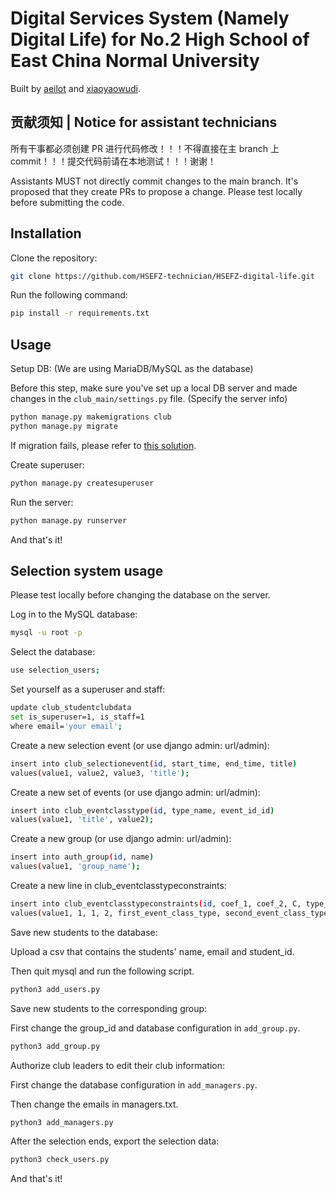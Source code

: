 # Digital Services System (Namely Digital Life) for No.2 High School of East China Normal University

Built by [aeilot](https://aeilot.top) and [xiaoyaowudi](https://www.xiaoyaowudi.com).

## 贡献须知 | Notice for assistant technicians

所有干事都必须创建 PR 进行代码修改！！！不得直接在主 branch 上 commit！！！提交代码前请在本地测试！！！谢谢！

Assistants MUST not directly commit changes to the main branch. It's proposed that they create PRs to propose a change. Please test locally before submitting the code. 

## Installation

Clone the repository:

```bash
git clone https://github.com/HSEFZ-technician/HSEFZ-digital-life.git
```

Run the following command:

```bash
pip install -r requirements.txt
```

## Usage

Setup DB: (We are using MariaDB/MySQL as the database)

Before this step, make sure you've set up a local DB server and made changes in the `club_main/settings.py` file. (Specify the server info)

```bash
python manage.py makemigrations club
python manage.py migrate
```
If migration fails, please refer to [this solution](https://stackoverflow.com/questions/27583744/django-table-doesnt-exist). 

Create superuser:

```bash
python manage.py createsuperuser
```

Run the server:

```bash
python manage.py runserver
```

And that's it!

## Selection system usage

Please test locally before changing the database on the server. 

Log in to the MySQL database:
```bash
mysql -u root -p
```

Select the database:
```bash
use selection_users;
```

Set yourself as a superuser and staff:
```bash
update club_studentclubdata
set is_superuser=1, is_staff=1
where email='your email';
```

Create a new selection event (or use django admin: url/admin):
```bash
insert into club_selectionevent(id, start_time, end_time, title)
values(value1, value2, value3, 'title');
```

Create a new set of events (or use django admin: url/admin): 
```bash
insert into club_eventclasstype(id, type_name, event_id_id)
values(value1, 'title', value2);
```

Create a new group (or use django admin: url/admin):
```bash
insert into auth_group(id, name)
values(value1, 'group_name');
```
Create a new line in club_eventclasstypeconstraints:
```bash
insert into club_eventclasstypeconstraints(id, coef_1, coef_2, C, type_id1_id, type_id2_id, event_id_id)
values(value1, 1, 1, 2, first_event_class_type, second_event_class_type, event_id);
```

Save new students to the database:

Upload a csv that contains the students' name, email and student_id.

Then quit mysql and run the following script.
```bash
python3 add_users.py
```

Save new students to the corresponding group:

First change the group_id and database configuration in `add_group.py`.
```bash
python3 add_group.py
```

Authorize club leaders to edit their club information:

First change the database configuration in `add_managers.py`.

Then change the emails in managers.txt.
```bash
python3 add_managers.py
```

After the selection ends, export the selection data:
```bash
python3 check_users.py
```

And that's it!
